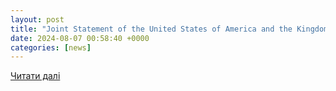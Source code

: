 ```yaml
---
layout: post
title: "Joint Statement of the United States of America and the Kingdom of Sweden on Cooperation in Advanced Wireless Technologies"
date: 2024-08-07 00:58:40 +0000
categories: [news]
---
```


[Читати далі](https://www.state.gov/joint-statement-of-the-united-states-of-america-and-the-kingdom-of-sweden-on-cooperation-in-advanced-wireless-technologies/)

